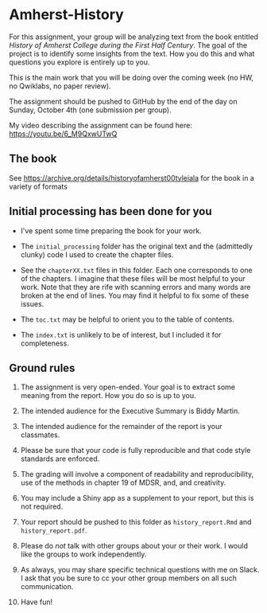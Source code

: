 # Amherst-History

For this assignment, your group will be analyzing text from the book entitled *History of Amherst College during the First Half Century*.
The goal of the project is to identify some insights from the text. 
How you do this and what questions you explore is entirely up to you.  

This is the main work that you will be doing over the coming week (no HW, no Qwiklabs, no paper review).

The assignment should be pushed to GitHub by the end of the day on Sunday, October 4th (one submission per group).

My video describing the assignment can be found here: https://youtu.be/6_M9QxwUTwQ

## The book

See https://archive.org/details/historyofamherst00tyleiala for the book in a variety of formats

## Initial processing has been done for you

- I've spent some time preparing the book for your work.

- The `initial_processing` folder has the original text and the (admittedly clunky) code I used to create the chapter files.

- See the `chapterXX.txt` files in this folder. Each one corresponds to one of the chapters.
I imagine that these files will be most helpful to your work.
Note that they are rife with scanning errors and many words are broken at the end of lines.
You may find it helpful to fix some of these issues.

- The `toc.txt` may be helpful to orient you to the table of contents.

- The `index.txt` is unlikely to be of interest, but I included it for completeness.


## Ground rules

1. The assignment is very open-ended. Your goal is to extract some meaning from the report. How you do so is up to you.

2. The intended audience for the Executive Summary is Biddy Martin.

3. The intended audience for the remainder of the report is your classmates.

4. Please be sure that your code is fully reproducible and that code style standards are enforced.

5. The grading will involve a component of readability and reproducibility, use of the methods in chapter 19 of MDSR, and, and creativity.

6. You may include a Shiny app as a supplement to your report, but this is not required.

7. Your report should be pushed to this folder as `history_report.Rmd` and `history_report.pdf`.

8. Please do *not* talk with other groups about your or their work. I would like the groups to work independently.

9. As always, you may share specific technical questions with me on Slack. I ask that you be sure to cc your other group members on all such communication.

10. Have fun!
